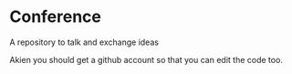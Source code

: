# Conference
A repository to talk and exchange ideas

Akien you should get a github account so that you can edit the code too.
